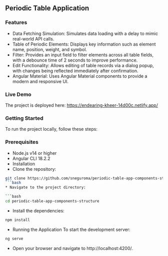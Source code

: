 ## Periodic Table Application

### Features
* Data Fetching Simulation: Simulates data loading with a delay to mimic real-world API calls.
* Table of Periodic Elements: Displays key information such as element name, position, weight, and symbol.
* Filter: Provides an input field to filter elements across all table fields, with a debounce time of 2 seconds to improve performance.
* Edit Functionality: Allows editing of table records via a dialog popup, with changes being reflected immediately after confirmation.
* Angular Material: Uses Angular Material components to provide a modern and responsive UI.
### Live Demo
The project is deployed here: https://endearing-kheer-14d00c.netlify.app/

### Getting Started
To run the project locally, follow these steps:

### Prerequisites
* Node.js v14 or higher
* Angular CLI 18.2.2
* Installation
* Clone the repository:

```bash
git clone https://github.com/sneguroma/periodic-table-app-components-structure.git
```bash
* Navigate to the project directory:

```bash
cd periodic-table-app-components-structure
```
* Install the dependencies:

```bash
npm install
```
* Running the Application
To start the development server:

```bash
ng serve
```
* Open your browser and navigate to http://localhost:4200/.

